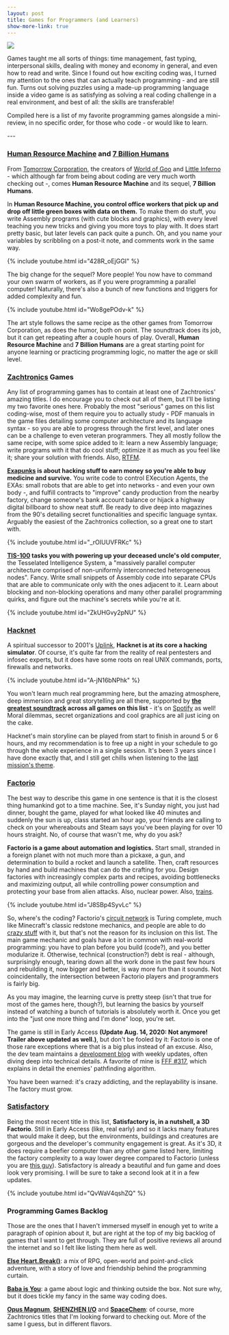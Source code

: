 ```yaml
---
layout: post
title: Games for Programmers (and Learners)
show-more-link: true
---
```


![]({{site.baseurl}}/images/games-for-programmers-and-learners/header.jpg)

Games taught me all sorts of things: time management, fast typing, interpersonal skills, dealing with money and economy in general, and even how to read and write. Since I found out how exciting coding was, I turned my attention to the ones that can actually teach programming - and are still fun. Turns out solving puzzles using a made-up programming language inside a video game is as satisfying as solving a real coding challenge in a real environment, and best of all: the skills are transferable!

Compiled here is a list of my favorite programming games alongside a mini-review, in no specific order, for those who code - or would like to learn.

<!--more--> ---

### [Human Resource Machine](https://store.steampowered.com/app/375820/) and [7 Billion Humans](https://store.steampowered.com/app/792100/)

From [Tomorrow Corporation](https://tomorrowcorporation.com/), the creators of [World of Goo](https://store.steampowered.com/app/22000/) and [Little Inferno](https://store.steampowered.com/app/221260/) - which although far from being about coding are very much worth checking out -, comes **Human Resource Machine** and its sequel, **7 Billion Humans**.

In **Human Resource Machine, you control office workers that pick up and drop off little green boxes with data on them.** To make them do stuff, you write Assembly programs (with cute blocks and graphics), with every level teaching you new tricks and giving you more toys to play with. It does start pretty basic, but later levels can pack quite a punch. Oh, and you name your variables by scribbling on a post-it note, and comments work in the same way.

{% include youtube.html id="428R_oEjGGI" %}

The big change for the sequel? More people! You now have to command your own swarm of workers, as if you were programming a parallel computer! Naturally, there's also a bunch of new functions and triggers for added complexity and fun.

{% include youtube.html id="Wo8gePOdv-k" %}

The art style follows the same recipe as the other games from Tomorrow Corporation, as does the humor, both on point. The soundtrack does its job, but it can get repeating after a couple hours of play. Overall, **Human Resource Machine** and **7 Billion Humans** are a great starting point for anyone learning or practicing programming logic, no matter the age or skill level.

### [Zachtronics](http://www.zachtronics.com/) Games

Any list of programming games has to contain at least one of Zachtronics' amazing titles. I do encourage you to check out all of them, but I'll be listing my two favorite ones here. Probably the most "serious" games on this list coding-wise, most of them require you to actually study - PDF manuals in the game files detailing some computer architecture and its language syntax - so you are able to progress through the first level, and later ones can be a challenge to even veteran programmers. They all mostly follow the same recipe, with some spice added to it: learn a new Assembly language; write programs with it that do cool stuff; optimize it as much as you feel like it; share your solution with friends. Also, [RTFM](http://www.readthefuckingmanual.com/).

**[Exapunks](https://store.steampowered.com/app/716490/) is about hacking stuff to earn money so you're able to buy medicine and survive.** You write code to control EXecution Agents, the EXAs: small robots that are able to get into networks - and even your own body -, and fulfill contracts to "improve" candy production from the nearby factory, change someone's bank account balance or hijack a highway digital billboard to show neat stuff. Be ready to dive deep into magazines from the 90's detailing secret functionalities and specific language syntax. Arguably the easiest of the Zachtronics collection, so a great one to start with.

{% include youtube.html id="_rOIUUVFRKc" %}

**[TIS-100](https://store.steampowered.com/app/370360/) tasks you with powering up your deceased uncle's old computer**, the Tesselated Intelligence System, a "massively parallel computer architecture comprised of non-uniformly interconnected heterogeneous nodes". Fancy. Write small snippets of Assembly code into separate CPUs that are able to communicate only with the ones adjacent to it. Learn about blocking and non-blocking operations and many other parallel programming quirks, and figure out the machine's secrets while you're at it.

{% include youtube.html id="ZkUHGvy2pNU" %}

### [Hacknet](https://store.steampowered.com/app/365450/)

A spiritual successor to 2001's [Uplink](https://store.steampowered.com/app/1510/), **Hacknet is at its core a hacking simulator**. Of course, it's quite far from the reality of real pentesters and infosec experts, but it does have some roots on real UNIX commands, ports, firewalls and networks.

{% include youtube.html id="A-jN16bNPhk" %}

You won't learn much real programming here, but the amazing atmosphere, deep immersion and great storytelling are all there, supported by **[the greatest soundtrack](https://bossbattlerecords.bandcamp.com/album/hacknet) across all games on this list** - it's on [Spotify](https://open.spotify.com/album/6vKaTpEfIxe39EkoGlUv9i) as well! Moral dilemmas, secret organizations and cool graphics are all just icing on the cake.

Hacknet's main storyline can be played from start to finish in around 5 or 6 hours, and my recommendation is to free up a night in your schedule to go through the whole experience in a single session. It's been 3 years since I have done exactly that, and I still get chills when listening to the [last mission's theme](https://www.youtube.com/watch?v=qFfybn_W8Ak).

### [Factorio](https://store.steampowered.com/app/427520/)

The best way to describe this game in one sentence is that it is the closest thing humankind got to a time machine. See, it's Sunday night, you just had dinner, bought the game, played for what looked like 40 minutes and suddenly the sun is up, class started an hour ago, your friends are calling to check on your whereabouts and Steam says you've been playing for over 10 hours straight. No, of course that wasn't me, why do you ask?

**Factorio is a game about automation and logistics.** Start small, stranded in a foreign planet with not much more than a pickaxe, a gun, and determination to build a rocket and launch a satellite. Then, craft resources by hand and build machines that can do the crafting for you. Design factories with increasingly complex parts and recipes, avoiding bottlenecks and maximizing output, all while controlling power consumption and protecting your base from alien attacks. Also, nuclear power. Also, [trains](https://www.youtube.com/watch?v=hHkKJfcBXcw).

{% include youtube.html id="J8SBp4SyvLc" %}

So, where's the coding? Factorio's [circuit network](https://wiki.factorio.com/Circuit_network) is Turing complete, much like Minecraft's classic redstone mechanics, and people are able to do [crazy stuff](https://www.youtube.com/watch?v=7lVAFcDX4eM) with it, but that's not the reason for its inclusion on this list. The main game mechanic and goals have a lot in common with real-world programming: you have to plan before you build (code?), and you better modularize it. Otherwise, technical (construction?) debt is real - although, surprisingly enough, tearing down all the work done in the past few hours and rebuilding it, now bigger and better, is way more fun than it sounds. Not coincidentally, the intersection between Factorio players and programmers is fairly big.

As you may imagine, the learning curve is pretty steep (isn't that true for most of the games here, though?), but learning the basics by yourself instead of watching a bunch of tutorials is absolutely worth it. Once you get into the "just one more thing and I'm done" loop, you're set.

The game is still in Early Access **(Update Aug. 14, 2020: Not anymore! Trailer above updated as well.)**, but don't be fooled by it: Factorio is one of those rare exceptions where that is a big plus instead of an excuse. Also, the dev team maintains a [development blog](https://factorio.com/blog/) with weekly updates, often diving deep into technical details. A favorite of mine is [FFF #317](https://factorio.com/blog/post/fff-317), which explains in detail the enemies' pathfinding algorithm.

You have been warned: it's crazy addicting, and the replayability is insane. The factory must grow.

### [Satisfactory](https://store.steampowered.com/agecheck/app/526870/)

Being the most recent title in this list, **Satisfactory is, in a nutshell, a 3D Factorio**. Still in Early Access (like, real early) and so it lacks many features that would make it deep, but the environments, buildings and creatures are gorgeous and the developer's community engagement is great. As it's 3D, it does require a beefier computer than any other game listed here, limiting the factory complexity to a way lower degree compared to Factorio (unless you are [this guy](https://www.youtube.com/watch?v=Oh2oF-eZTD8)). Satisfactory is already a beautiful and fun game and does look very promising. I will be sure to take a second look at it in a few updates.

{% include youtube.html id="QvWaV4qshZQ" %}

### Programming Games Backlog

Those are the ones that I haven't immersed myself in enough yet to write a paragraph of opinion about it, but are right at the top of my big backlog of games that I want to get through. They are full of positive reviews all around the internet and so I felt like listing them here as well.

**[Else Heart.Break()](https://store.steampowered.com/app/400110/)**: a mix of RPG, open-world and point-and-click adventure, with a story of love and friendship behind the programming curtain.

**[Baba is You](https://store.steampowered.com/app/736260/)**: a game about logic and thinking outside the box. Not sure why, but it does tickle my fancy in the same way coding does.

**[Opus Magnum](https://store.steampowered.com/app/558990/)**, **[SHENZHEN I/O](https://store.steampowered.com/app/504210/)** and **[SpaceChem](https://store.steampowered.com/app/92800/)**: of course, more Zachtronics titles that I'm looking forward to checking out. More of the same I guess, but in different flavors.